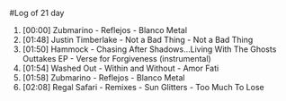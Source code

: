 #Log of 21 day

1. [00:00] Zubmarino - Reflejos - Blanco Metal
1. [01:48] Justin Timberlake - Not a Bad Thing - Not a Bad Thing
1. [01:50] Hammock - Chasing After Shadows...Living With The Ghosts Outtakes EP - Verse for Forgiveness (instrumental)
1. [01:54] Washed Out - Within and Without - Amor Fati
1. [01:58] Zubmarino - Reflejos - Blanco Metal
1. [02:08] Regal Safari - Remixes - Sun Glitters - Too Much To Lose
